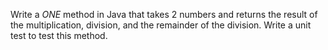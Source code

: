 Write a *ONE* method in Java that takes 2 numbers and returns the result of the multiplication, division, and the remainder of the division.
Write a unit test to test this method.
